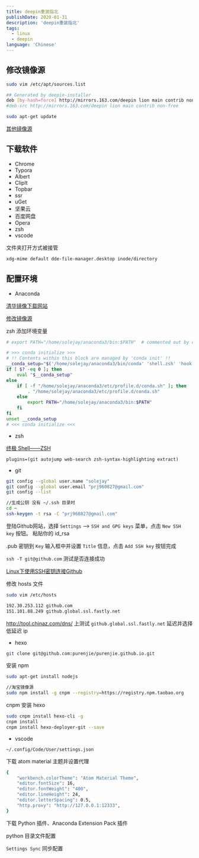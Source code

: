 ```yaml
---
title: deepin重装指北
publishDate: 2020-01-31
description: 'deepin重装指北'
tags:
  - linux
  - deepin
language: 'Chinese'
---
```


## 修改镜像源

```bash
sudo vim /etc/apt/sources.list

## Generated by deepin-installer
deb [by-hash=force] http://mirrors.163.com/deepin lion main contrib non-free
#deb-src http://mirrors.163.com/deepin lion main contrib non-free

sudo apt-get update
```

[其他镜像源](https://bbs.deepin.org/forum.php?mod=viewthread&tid=176469)

## 下载软件

- Chrome
- Typora
- Albert
- Cliplt
- Topbar
- ssr
- uGet
- 坚果云
- 百度网盘
- Opera
- zsh
- vscode

文件夹打开方式被接管

```bash
xdg-mime default dde-file-manager.desktop inode/directory
```

## 配置环境

- Anaconda

[清华镜像下载网站](https://mirrors.tuna.tsinghua.edu.cn/anaconda/archive/)

[修改镜像源](https://mirror.tuna.tsinghua.edu.cn/help/anaconda/)

zsh 添加环境变量

```bash
# export PATH="/home/solejay/anaconda3/bin:$PATH"  # commented out by conda initialize

# >>> conda initialize >>>
# !! Contents within this block are managed by 'conda init' !!
__conda_setup="$('/home/solejay/anaconda3/bin/conda' 'shell.zsh' 'hook' 2> /dev/null)"
if [ $? -eq 0 ]; then
    eval "$__conda_setup"
else
    if [ -f "/home/solejay/anaconda3/etc/profile.d/conda.sh" ]; then
        . "/home/solejay/anaconda3/etc/profile.d/conda.sh"
    else
        export PATH="/home/solejay/anaconda3/bin:$PATH"
    fi
fi
unset __conda_setup
# <<< conda initialize <<<
```

- zsh

[终极 Shell——ZSH](https://zhuanlan.zhihu.com/p/19556676)

`plugins=(git autojump web-search zsh-syntax-highlighting extract)`

- git

```bash
git config --global user.name "solejay"
git config --global user.email "prj960827@gmail.com"
git config --list

//生成公钥 没有 ~/.ssh 目录时
cd ~
ssh-keygen -t rsa -C "prj960827@gmail.com"
```

登陆Github网站，选择 `Settings` –> `SSH and GPG keys` 菜单，点击 `New SSH key` 按钮。 粘贴你的 id_rsa

.pub 密钥到 `Key` 输入框中并设置 `Title` 信息，点击 `Add SSH key` 按钮完成

`ssh -T git@github.com` 测试是否连接成功

[Linux下使用SSH密钥连接Github](https://www.itfanr.cc/2017/03/03/using-ssh-key-connection-github-in-linux/)

修改 hosts 文件

```bash
sudo vim /etc/hosts

192.30.253.112 github.com
151.101.88.249 github.global.ssl.fastly.net 
```

<http://tool.chinaz.com/dns/> 上测试 `github.global.ssl.fastly.net` 延迟并选择低延迟 ip

- hexo

```bash
git clone git@github.com:purenjie/purenjie.github.io.git
```

安装 npm

```bash
sudo apt-get install nodejs

//淘宝镜像源
sudo npm install -g cnpm --registry=https://registry.npm.taobao.org
```

cnpm 安装 hexo

```bash
sudo cnpm install hexo-cli -g
cnpm install
cnpm install hexo-deployer-git --save
```

- vscode

`~/.config/Code/User/settings.json` 

下载 atom material 主题并设置代理

```bash
{
    "workbench.colorTheme": "Atom Material Theme",
    "editor.fontSize": 16,
    "editor.fontWeight": "400",
    "editor.lineHeight": 24,
    "editor.letterSpacing": 0.5,
    "http.proxy": "http://127.0.0.1:12333",
}
```

下载 Python 插件、Anaconda Extension Pack 插件

python 目录文件配置

`Settings Sync` 同步配置